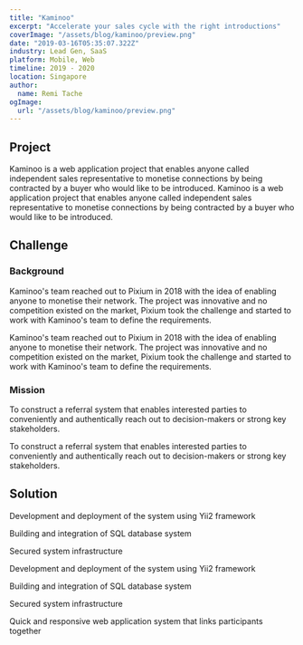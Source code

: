 ```yaml
---
title: "Kaminoo"
excerpt: "Accelerate your sales cycle with the right introductions"
coverImage: "/assets/blog/kaminoo/preview.png"
date: "2019-03-16T05:35:07.322Z"
industry: Lead Gen, SaaS
platform: Mobile, Web
timeline: 2019 - 2020
location: Singapore
author:
  name: Remi Tache
ogImage:
  url: "/assets/blog/kaminoo/preview.png"
---
```


## Project

Kaminoo is a web application project that enables anyone called independent sales representative to monetise connections by being contracted by a buyer who would like to be introduced. Kaminoo is a web application project that enables anyone called independent sales representative to monetise connections by being contracted by a buyer who would like to be introduced. 

## Challenge

### Background

Kaminoo's team reached out to Pixium in 2018 with the idea of enabling anyone to monetise their network. The project was innovative and no competition existed on the market, Pixium took the challenge and started to work with Kaminoo's team to define the requirements.

Kaminoo's team reached out to Pixium in 2018 with the idea of enabling anyone to monetise their network. The project was innovative and no competition existed on the market, Pixium took the challenge and started to work with Kaminoo's team to define the requirements.

### Mission

To construct a referral system that enables interested parties to conveniently and authentically reach out to decision-makers or strong key stakeholders.

To construct a referral system that enables interested parties to conveniently and authentically reach out to decision-makers or strong key stakeholders.

## Solution

Development and deployment of the system using Yii2 framework

Building and integration of SQL database system

Secured system infrastructure

Development and deployment of the system using Yii2 framework

Building and integration of SQL database system

Secured system infrastructure

Quick and responsive web application system that links participants together